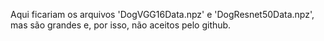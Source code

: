 Aqui ficariam os arquivos 'DogVGG16Data.npz' e 'DogResnet50Data.npz', mas são grandes e, por isso, não aceitos pelo github.
